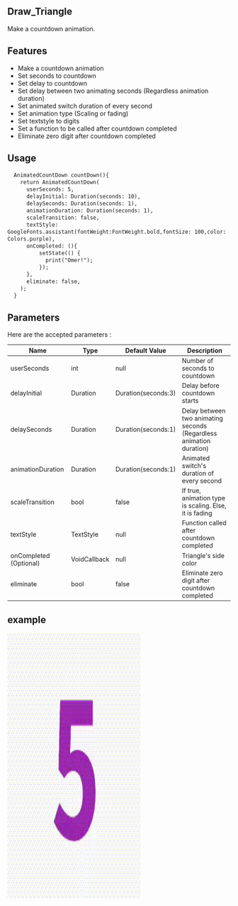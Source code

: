 <!-- 
This README describes the package. If you publish this package to pub.dev,
this README's contents appear on the landing page for your package.

For information about how to write a good package README, see the guide for
[writing package pages](https://dart.dev/guides/libraries/writing-package-pages). 

For general information about developing packages, see the Dart guide for
[creating packages](https://dart.dev/guides/libraries/create-library-packages)
and the Flutter guide for
[developing packages and plugins](https://flutter.dev/developing-packages). 
-->


## Draw_Triangle

Make a countdown animation.


## Features

* Make a countdown animation
* Set seconds to countdown
* Set delay to countdown
* Set delay between two animating seconds (Regardless animation duration)
* Set animated switch duration of every second
* Set animation type (Scaling or fading)
* Set textstyle to digits
* Set a function to be called after countdown completed
* Eliminate zero digit after countdown completed


## Usage

```
  AnimatedCountDown countDown(){
    return AnimatedCountDown(
      userSeconds: 5,
      delayInitial: Duration(seconds: 10),
      delaySeconds: Duration(seconds: 1),
      animationDuration: Duration(seconds: 1),
      scaleTransition: false,
      textStyle: GoogleFonts.assistant(fontWeight:FontWeight.bold,fontSize: 100,color: Colors.purple),
      onCompleted: (){
          setState(() {
            print("Omer!");
          });
      },
      eliminate: false,
    );
  }
```




## Parameters

Here are the accepted parameters :


| Name  | Type | Default Value | Description | 
| ------------- | ------------- | ------------- | ------------- | 
| userSeconds  | int | null | Number of seconds to countdown | 
| delayInitial  | Duration | Duration(seconds:3)  | Delay before countdown starts |
| delaySeconds  | Duration | Duration(seconds:1)  | Delay between two animating seconds (Regardless animation duration) | 
| animationDuration  | Duration | Duration(seconds:1)  | Animated switch's duration of every second| 
| scaleTransition  | bool | false | If true, animation type is scaling. Else, it is fading | 
| textStyle  | TextStyle | null | Function called after countdown completed | 
| onCompleted (Optional)  | VoidCallback | null | Triangle's side color | 
| eliminate  | bool | false | Eliminate zero digit after countdown completed | 



## example

<img src="assets/opac.gif" width="300" height="600">




